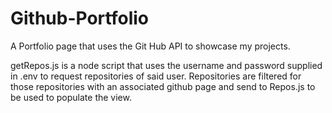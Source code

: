 # Github-Portfolio
A Portfolio page that uses the Git Hub API to showcase my projects.

getRepos.js is a node script that uses the username and password supplied in .env to request repositories of said user.
Repositories are filtered for those repositories with an associated github page and send to Repos.js to be used to populate the view.

